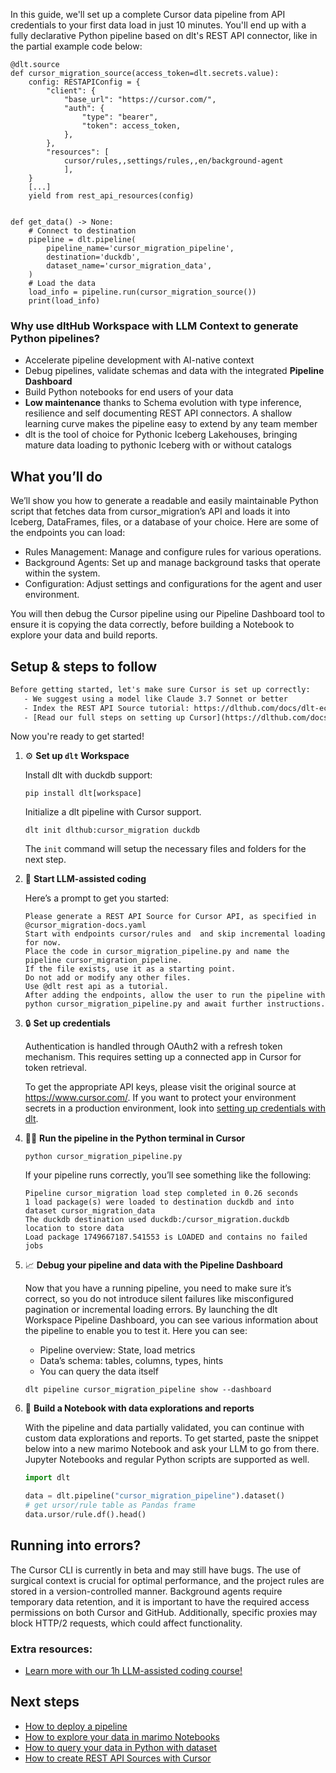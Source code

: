 In this guide, we'll set up a complete Cursor data pipeline from API credentials to your first data load in just 10 minutes. You'll end up with a fully declarative Python pipeline based on dlt's REST API connector, like in the partial example code below:

```python-outcome
@dlt.source
def cursor_migration_source(access_token=dlt.secrets.value):
    config: RESTAPIConfig = {
        "client": {
            "base_url": "https://cursor.com/",
            "auth": {
                "type": "bearer",
                "token": access_token,
            },
        },
        "resources": [
            cursor/rules,,settings/rules,,en/background-agent
            ],
    }
    [...]
    yield from rest_api_resources(config)


def get_data() -> None:
    # Connect to destination
    pipeline = dlt.pipeline(
        pipeline_name='cursor_migration_pipeline',
        destination='duckdb',
        dataset_name='cursor_migration_data', 
    )
    # Load the data
    load_info = pipeline.run(cursor_migration_source())
    print(load_info) 
```

### Why use dltHub Workspace with LLM Context to generate Python pipelines?

- Accelerate pipeline development with AI-native context
- Debug pipelines, validate schemas and data with the integrated **Pipeline Dashboard**
- Build Python notebooks for end users of your data
- **Low maintenance** thanks to Schema evolution with type inference, resilience and self documenting REST API connectors. A shallow learning curve makes the pipeline easy to extend by any team member
- dlt is the tool of choice for Pythonic Iceberg Lakehouses, bringing mature data loading to pythonic Iceberg with or without catalogs

## What you’ll do

We’ll show you how to generate a readable and easily maintainable Python script that fetches data from cursor_migration’s API and loads it into Iceberg, DataFrames, files, or a database of your choice. Here are some of the endpoints you can load:

- Rules Management: Manage and configure rules for various operations.
- Background Agents: Set up and manage background tasks that operate within the system.
- Configuration: Adjust settings and configurations for the agent and user environment.

You will then debug the Cursor pipeline using our Pipeline Dashboard tool to ensure it is copying the data correctly, before building a Notebook to explore your data and build reports.

## Setup & steps to follow

```default
Before getting started, let's make sure Cursor is set up correctly:
   - We suggest using a model like Claude 3.7 Sonnet or better
   - Index the REST API Source tutorial: https://dlthub.com/docs/dlt-ecosystem/verified-sources/rest_api/ and add it to context as **@dlt rest api**
   - [Read our full steps on setting up Cursor](https://dlthub.com/docs/dlt-ecosystem/llm-tooling/cursor-restapi#23-configuring-cursor-with-documentation)
```

Now you're ready to get started!

1. ⚙️ **Set up `dlt` Workspace**
    
    Install dlt with duckdb support:
    ```shell
    pip install dlt[workspace]
    ```

    Initialize a dlt pipeline with Cursor support.
    ```shell
    dlt init dlthub:cursor_migration duckdb
    ```

    The `init` command will setup the necessary files and folders for the next step.
    
2. 🤠 **Start LLM-assisted coding**
    
    Here’s a prompt to get you started:
    
    ```prompt
    Please generate a REST API Source for Cursor API, as specified in @cursor_migration-docs.yaml 
    Start with endpoints cursor/rules and  and skip incremental loading for now. 
    Place the code in cursor_migration_pipeline.py and name the pipeline cursor_migration_pipeline. 
    If the file exists, use it as a starting point. 
    Do not add or modify any other files. 
    Use @dlt rest api as a tutorial. 
    After adding the endpoints, allow the user to run the pipeline with python cursor_migration_pipeline.py and await further instructions.
    ```

    
3. 🔒 **Set up credentials** 
    
    Authentication is handled through OAuth2 with a refresh token mechanism. This requires setting up a connected app in Cursor for token retrieval.
    
    To get the appropriate API keys, please visit the original source at https://www.cursor.com/.
    If you want to protect your environment secrets in a production environment, look into [setting up credentials with dlt](https://dlthub.com/docs/walkthroughs/add_credentials).
    
4. 🏃‍♀️ **Run the pipeline in the Python terminal in Cursor**
    
    ```shell
    python cursor_migration_pipeline.py
    ```
    
    If your pipeline runs correctly, you’ll see something like the following:
    
    ```shell
    Pipeline cursor_migration load step completed in 0.26 seconds
    1 load package(s) were loaded to destination duckdb and into dataset cursor_migration_data
    The duckdb destination used duckdb:/cursor_migration.duckdb location to store data
    Load package 1749667187.541553 is LOADED and contains no failed jobs
    ```
    
5. 📈 **Debug your pipeline and data with the Pipeline Dashboard**

    Now that you have a running pipeline, you need to make sure it’s correct, so you do not introduce silent failures like misconfigured pagination or incremental loading errors. By launching the dlt Workspace Pipeline Dashboard, you can see various information about the pipeline to enable you to test it. Here you can see:
    - Pipeline overview: State, load metrics
    - Data’s schema: tables, columns, types, hints
    - You can query the data itself
    
    ```shell
    dlt pipeline cursor_migration_pipeline show --dashboard
    ```
    
6. 🐍 **Build a Notebook with data explorations and reports**

    With the pipeline and data partially validated, you can continue with custom data explorations and reports. To get started, paste the snippet below into a new marimo Notebook and ask your LLM to go from there. Jupyter Notebooks and regular Python scripts are supported as well.

    
    ```python
    import dlt

   data = dlt.pipeline("cursor_migration_pipeline").dataset()
   # get ursor/rule table as Pandas frame
   data.ursor/rule.df().head()
    ```

## Running into errors?

The Cursor CLI is currently in beta and may still have bugs. The use of surgical context is crucial for optimal performance, and the project rules are stored in a version-controlled manner. Background agents require temporary data retention, and it is important to have the required access permissions on both Cursor and GitHub. Additionally, specific proxies may block HTTP/2 requests, which could affect functionality.

### Extra resources:

- [Learn more with our 1h LLM-assisted coding course!](https://www.youtube.com/watch?v=GGid70rnJuM)

## Next steps

- [How to deploy a pipeline](https://dlthub.com/docs/walkthroughs/deploy-a-pipeline)
- [How to explore your data in marimo Notebooks](https://dlthub.com/docs/general-usage/dataset-access/marimo)
- [How to query your data in Python with dataset](https://dlthub.com/docs/general-usage/dataset-access/dataset)
- [How to create REST API Sources with Cursor](https://dlthub.com/docs/dlt-ecosystem/llm-tooling/cursor-restapi)